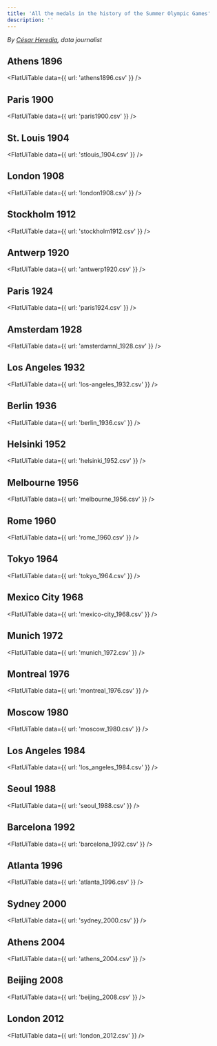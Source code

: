 ```yaml
---
title: 'All the medals in the history of the Summer Olympic Games'
description: ''
---
```


*By [César Heredia](https://x.com/cahered), data journalist*

## Athens 1896

<FlatUiTable
  data={{
    url: 'athens1896.csv'
  }}
/>

## Paris 1900

<FlatUiTable
  data={{
    url: 'paris1900.csv'
  }}
/>

## St. Louis 1904

<FlatUiTable
  data={{
    url: 'stlouis_1904.csv'
  }}
/>

## London 1908

<FlatUiTable
  data={{
    url: 'london1908.csv'
  }}
/>

## Stockholm 1912

<FlatUiTable
  data={{
    url: 'stockholm1912.csv'
  }}
/>

## Antwerp 1920

<FlatUiTable
  data={{
    url: 'antwerp1920.csv'
  }}
/>

## Paris 1924

<FlatUiTable
  data={{
    url: 'paris1924.csv'
  }}
/>

## Amsterdam 1928

<FlatUiTable
  data={{
    url: 'amsterdamnl_1928.csv'
  }}
/>

## Los Angeles 1932

<FlatUiTable
  data={{
    url: 'los-angeles_1932.csv'
  }}
/>

## Berlin 1936

<FlatUiTable
  data={{
    url: 'berlin_1936.csv'
  }}
/>

## Helsinki 1952

<FlatUiTable
  data={{
    url: 'helsinki_1952.csv'
  }}
/>

## Melbourne 1956

<FlatUiTable
  data={{
    url: 'melbourne_1956.csv'
  }}
/>

## Rome 1960

<FlatUiTable
  data={{
    url: 'rome_1960.csv'
  }}
/>

## Tokyo 1964

<FlatUiTable
  data={{
    url: 'tokyo_1964.csv'
  }}
/>

## Mexico City 1968

<FlatUiTable
  data={{
    url: 'mexico-city_1968.csv'
  }}
/>

## Munich 1972

<FlatUiTable
  data={{
    url: 'munich_1972.csv'
  }}
/>

## Montreal 1976

<FlatUiTable
  data={{
    url: 'montreal_1976.csv'
  }}
/>

## Moscow 1980

<FlatUiTable
  data={{
    url: 'moscow_1980.csv'
  }}
/>

## Los Angeles 1984

<FlatUiTable
  data={{
    url: 'los_angeles_1984.csv'
  }}
/>

## Seoul 1988

<FlatUiTable
  data={{
    url: 'seoul_1988.csv'
  }}
/>

## Barcelona 1992

<FlatUiTable
  data={{
    url: 'barcelona_1992.csv'
  }}
/>

## Atlanta 1996

<FlatUiTable
  data={{
    url: 'atlanta_1996.csv'
  }}
/>

## Sydney 2000

<FlatUiTable
  data={{
    url: 'sydney_2000.csv'
  }}
/>

## Athens 2004

<FlatUiTable
  data={{
    url: 'athens_2004.csv'
  }}
/>

## Beijing 2008

<FlatUiTable
  data={{
    url: 'beijing_2008.csv'
  }}
/>

## London 2012

<FlatUiTable
  data={{
    url: 'london_2012.csv'
  }}
/>
